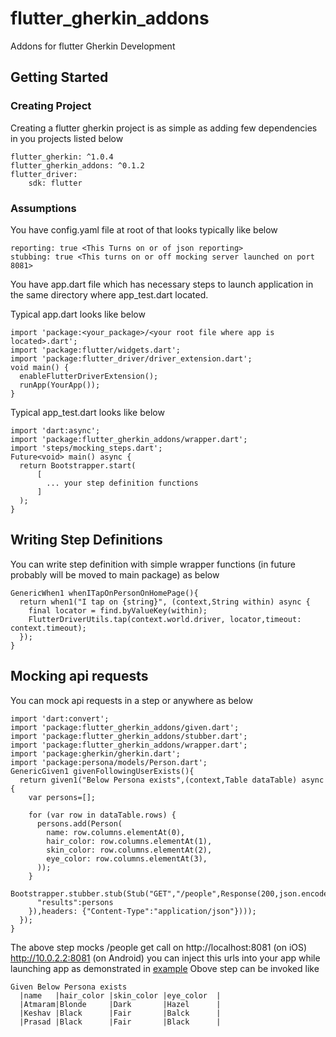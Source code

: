 # flutter_gherkin_addons

Addons for flutter Gherkin Development

## Getting Started
### Creating Project
Creating a flutter gherkin project is as simple as adding few dependencies in you projects listed below
```
flutter_gherkin: ^1.0.4
flutter_gherkin_addons: ^0.1.2
flutter_driver:
    sdk: flutter
```
### Assumptions
You have config.yaml file at root of <test dir> that looks typically like below
```
reporting: true <This Turns on or of json reporting>
stubbing: true <This turns on or off mocking server launched on port 8081>
```
You have app.dart file which has necessary steps to launch application in the same directory where app_test.dart located.

Typical app.dart looks like below 
```
import 'package:<your_package>/<your root file where app is located>.dart';
import 'package:flutter/widgets.dart';
import 'package:flutter_driver/driver_extension.dart';
void main() {
  enableFlutterDriverExtension();
  runApp(YourApp());
}
```
Typical app_test.dart looks like below 
```
import 'dart:async';
import 'package:flutter_gherkin_addons/wrapper.dart';
import 'steps/mocking_steps.dart';
Future<void> main() async {
  return Bootstrapper.start(
      [
        ... your step definition functions
      ]
  );
}
```


## Writing Step Definitions
You can write step definition with simple wrapper functions (in future probably will be moved to main package) as below
```
GenericWhen1 whenITapOnPersonOnHomePage(){
  return when1("I tap on {string}", (context,String within) async {
    final locator = find.byValueKey(within);
    FlutterDriverUtils.tap(context.world.driver, locator,timeout: context.timeout);
  });
}
```

## Mocking api requests
You can mock api requests in a step or anywhere as below
```
import 'dart:convert';
import 'package:flutter_gherkin_addons/given.dart';
import 'package:flutter_gherkin_addons/stubber.dart';
import 'package:flutter_gherkin_addons/wrapper.dart';
import 'package:gherkin/gherkin.dart';
import 'package:persona/models/Person.dart';
GenericGiven1 givenFollowingUserExists(){
  return given1("Below Persona exists",(context,Table dataTable) async  {
    var persons=[];

    for (var row in dataTable.rows) {
      persons.add(Person(
        name: row.columns.elementAt(0),
        hair_color: row.columns.elementAt(1),
        skin_color: row.columns.elementAt(2),
        eye_color: row.columns.elementAt(3),
      ));
    }
    Bootstrapper.stubber.stub(Stub("GET","/people",Response(200,json.encode({
      "results":persons
    }),headers: {"Content-Type":"application/json"})));
  });
}
```

The above step mocks /people get call on http://localhost:8081 (on iOS) http://10.0.2.2:8081 (on Android) you can inject this urls into your app while launching app as demonstrated in [example](https://github.com/technogise/flutter_gherkin_addons/tree/master/example)
Obove step can be invoked like 
```
Given Below Persona exists
  |name   |hair_color |skin_color |eye_color  |
  |Atmaram|Blonde     |Dark       |Hazel      |
  |Keshav |Black      |Fair       |Balck      |
  |Prasad |Black      |Fair       |Black      |
```
